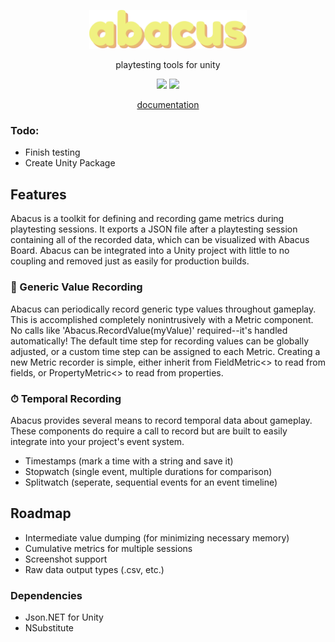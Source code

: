 <p align="center">
  <img src="https://raw.githubusercontent.com/nmacadam/Abacus/master/Abacus/Assets/Examples/abacus.png?token=AJA7SOMOZKBOEUGFL5O5OCC6UDJ5S" width="50%" height="50%">
</p>
<p align="center">
  playtesting tools for unity
</p>
<p align="center">
  <a href="https://opensource.org/licenses/MIT" alt="license"><img src="https://img.shields.io/badge/License-MIT-yellow.svg" /></a>
  <a href="https://travis-ci.com/nmacadam/Abacus" alt="build status"><img src="https://travis-ci.com/nmacadam/Abacus.svg?token=ny5jLdMxZTMpHBEyrbcp&branch=master" /></a>
</p>
<p align="center">
  <a href="https://www.notion.so/Abacus-Playtesting-Metrics-1fd8efa230824700bf989c6ab67cbdf5" alt="docs" target="_blank">documentation</a>
</p>

### Todo:
- Finish testing
- Create Unity Package

## Features
Abacus is a toolkit for defining and recording game metrics during playtesting sessions.  It exports a JSON file after a playtesting session containing all of the recorded data, which can be visualized with Abacus Board.  Abacus can be integrated into a Unity project with little to no coupling and removed just as easily for production builds.

### 🧾 Generic Value Recording
Abacus can periodically record generic type values throughout gameplay.  This is accomplished completely nonintrusively with a Metric component.  No calls like 'Abacus.RecordValue(myValue)' required--it's handled automatically!  The default time step for recording values can be globally adjusted, or a custom time step can be assigned to each Metric.  Creating a new Metric recorder is simple, either inherit from FieldMetric<> to read from fields, or PropertyMetric<> to read from properties.

### ⏱ Temporal Recording
Abacus provides several means to record temporal data about gameplay.  These components do require a call to record but are built to easily integrate into your project's event system.
- Timestamps (mark a time with a string and save it)
- Stopwatch (single event, multiple durations for comparison)
- Splitwatch (seperate, sequential events for an event timeline)

## Roadmap
- Intermediate value dumping (for minimizing necessary memory)
- Cumulative metrics for multiple sessions
- Screenshot support
- Raw data output types (.csv, etc.)

### Dependencies
- Json.NET for Unity
- NSubstitute
